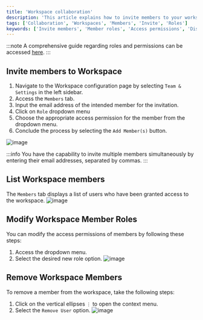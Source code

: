 ```yaml
---
title: 'Workspace collaboration'
description: 'This article explains how to invite members to your workspace, change their roles and procedure to remove them from the workspace.'
tags: ['Collaboration', 'Workspaces', 'Members', 'Invite', 'Roles']
keywords: ['Invite members', 'Member roles', 'Access permissions', 'Displaying workspace members', 'Modifying member roles', 'Removing workspace members', 'Workspace collaboration', 'Workspace settings']
---
```


:::note
A comprehensive guide regarding roles and permissions can be accessed [here](/roles-and-permissions/roles-permissions-overview).
:::

## Invite members to Workspace
1. Navigate to the Workspace configuration page by selecting `Team & Settings` in the left sidebar.
2. Access the `Members` tab.
3. Input the email address of the intended member for the invitation.
4. Click on `Role` dropdown menu
5. Choose the appropriate access permission for the member from the dropdown menu.
6. Conclude the process by selecting the `Add Member(s)` button.

![image](/img/v2/workspace/workspace-collaboration.png)

:::info
You have the capability to invite multiple members simultaneously by entering their email addresses, separated by commas.
:::


## List Workspace members
The `Members` tab displays a list of users who have been granted access to the workspace.
![image](/img/v2/workspace/workspace-members-list.png)

## Modify Workspace Member Roles
You can modify the access permissions of members by following these steps:
1. Access the dropdown menu.
2. Select the desired new role option.
   ![image](/img/v2/workspace/workspace-members-role-change.png)

## Remove Workspace Members
To remove a member from the workspace, take the following steps:
1. Click on the vertical ellipses `⋮` to open the context menu.
2. Select the `Remove User` option.
   ![image](/img/v2/workspace/workspace-members-remove.png)

